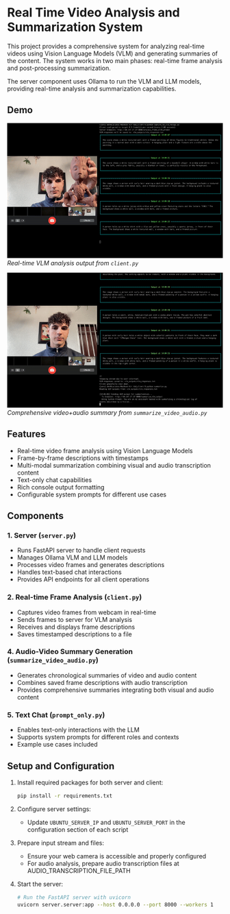 # Real Time Video Analysis and Summarization System



This project provides a comprehensive system for analyzing real-time videos using Vision Language Models (VLM) and generating summaries of the content. The system works in two main phases: real-time frame analysis and post-processing summarization.

The server component uses Ollama to run the VLM and LLM models, providing real-time analysis and summarization capabilities.

## Demo

<!-- VLM Analysis Demo -->
![VLM Analysis Demo](docs/demos/vlm_analysis.gif)
*Real-time VLM analysis output from `client.py`*

<!-- Summarization Demo -->
![Summarization Demo](docs/demos/summarize_audio.gif)
*Comprehensive video+audio summary from `summarize_video_audio.py`*


## Features

- Real-time video frame analysis using Vision Language Models
- Frame-by-frame descriptions with timestamps
- Multi-modal summarization combining visual and audio transcription content
- Text-only chat capabilities
- Rich console output formatting
- Configurable system prompts for different use cases

## Components

### 1. Server (`server.py`)
- Runs FastAPI server to handle client requests
- Manages Ollama VLM and LLM models
- Processes video frames and generates descriptions
- Handles text-based chat interactions
- Provides API endpoints for all client operations

### 2. Real-time Frame Analysis (`client.py`)
- Captures video frames from webcam in real-time
- Sends frames to server for VLM analysis
- Receives and displays frame descriptions
- Saves timestamped descriptions to a file

### 4. Audio-Video Summary Generation (`summarize_video_audio.py`)
- Generates chronological summaries of video and audio content
- Combines saved frame descriptions with audio transcription
- Provides comprehensive summaries integrating both visual and audio content

### 5. Text Chat (`prompt_only.py`)
- Enables text-only interactions with the LLM
- Supports system prompts for different roles and contexts
- Example use cases included

## Setup and Configuration

1. Install required packages for both server and client:
   ```bash
   pip install -r requirements.txt
   ```

2. Configure server settings:
   - Update `UBUNTU_SERVER_IP` and `UBUNTU_SERVER_PORT` in the configuration section of each script

3. Prepare input stream and files:
   - Ensure your web camera is accessible and properly configured
   - For audio analysis, prepare audio transcription files at AUDIO_TRANSCRIPTION_FILE_PATH

4. Start the server:
   ```bash
   # Run the FastAPI server with uvicorn
   uvicorn server.server:app --host 0.0.0.0 --port 8000 --workers 1
   ```
